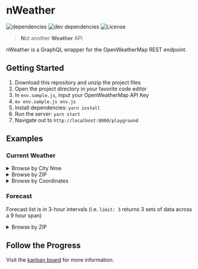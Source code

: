 # nWeather

![dependencies](https://img.shields.io/david/josefaidt/nWeather.svg?style=flat-square)
![dev dependencies](https://img.shields.io/david/dev/josefaidt/nWeather.svg?style=flat-square)
![License](https://img.shields.io/github/license/josefaidt/nWeather.svg?style=flat-square)

> **N**ot another **Weather** API

nWeather is a GraphQL wrapper for the OpenWeatherMap REST endpoint.

## Getting Started

1. Download this repository and unzip the project files
2. Open the project directory in your favorite code editor
3. In `env.sample.js`, input your OpenWeatherMap API Key
4. `mv env.sample.js env.js`
5. Install dependencies: `yarn install`
6. Run the server: `yarn start`
7. Navigate out to `http://localhost:8000/playground`

## Examples

### Current Weather

<details>
<summary>Browse by City Nme</summary>

```graphql
query {
  currentWeather(city: "Baton Rouge") {
    name
    weather {
      main
      description
    }
    main {
      temp
    }
  }
}
```

</details>

<details>
<summary>Browse by ZIP</summary>

```graphql
query {
  currentWeather(zip: 70802) {
    name
    weather {
      main
      description
    }
    main {
      temp
    }
  }
}
```

</details>

<details>
<summary>Browse by Coordinates</summary>

```graphql
query {
  currentWeather(coords: { lat: 30.44, lon: -91.17 }) {
    name
    weather {
      main
      description
    }
    main {
      temp
    }
  }
}
```

</details>

### Forecast

Forecast list is in 3-hour intervals (i.e. `limit: 3` returns 3 sets of data across a 9 hour span)

<details>
<summary>Browse by ZIP</summary>

```graphql
query {
  forecast(zip: 70802, limit: 3) {
    cnt
    list {
      main {
        temp
        humidity
        pressure
        sea_level
        temp_min
        temp_max
      }
      weather {
        main
        description
        id
        icon
      }
      dt
      dt_txt
      wind {
        speed
        deg
      }
    }
  }
}
```

</details>

## Follow the Progress

Visit the [kanban board](https://www.notion.so/josefaidt/2facc4e612004ffc8ff2188279b7e54e?v=5cec66a4ee084c64ab4727d1fd5cb863) for more information.
